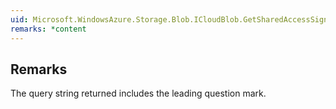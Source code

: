 ```yaml
---  
uid: Microsoft.WindowsAzure.Storage.Blob.ICloudBlob.GetSharedAccessSignature(Microsoft.WindowsAzure.Storage.Blob.SharedAccessBlobPolicy)  
remarks: *content  
---  
```

  
## Remarks  
 The query string returned includes the leading question mark.